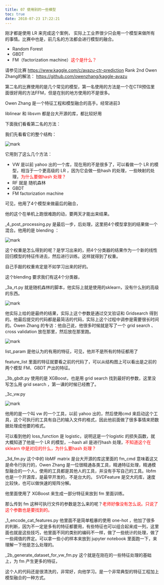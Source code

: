 ```yaml
---
title: 07 使用别的一些模型
toc: true
date: 2018-07-23 17:22:21
---
```

刚才都是使用 LR 来完成这个案例，
实际上工业界很少只会用一个模型来做所有的事情。比赛中也是，前几名的方法都会进行模型的融合。

- Random Forest
- GBDT
- FM（factorization machine）<span style="color:red;">这个是什么？</span>

请参见比赛
https://www.kaggle.com/c/avazu-ctr-prediction
Rank 2nd Owen Zhang的解法：
https://github.com/owenzhang/kaggle-avazu

第二名的比赛使用的是几个常见的模型，第一名使用的方法是一个在CTR预估里面很好用的方法FFM，但是在别的地方使用的不是很多。

Owen Zhang 是一个特征工程和模型融合的高手。经常进前3

liblinear 和 libsvm 都是台大开源的库，都比较好用

下面我们看看第二名的方法：

我们先看看它的整个结构：

![mark](http://pacdb2bfr.bkt.clouddn.com/blog/image/180722/be5a8EJc0J.png?imageslim)



它用到了这么几个方法：

- VW 是以前 yahoo 出的一个库，现在用的不是很多了，可以看做一个 LR 的模型，相当于一个更高级的 LR ，因为它会做一些hash 的处理，一些映射的处理，<span style="color:red;">为什么要做hash 处理？</span>
- RF 就是 随机森林
- GBDT
- FM factorization machine

可见，他用了4个模型来做最后的融合，

他的这个在单机上跑很难跑的动，要两天才能出来结果。

_4_post_processing.py 是最后一步，后处理，这里把4个模型拿到的结果做一个混合。他用的是 blending ：

![mark](http://pacdb2bfr.bkt.clouddn.com/blog/image/180722/6Le6dEehhb.png?imageslim)


这个权重是怎么得到的呢？是学习出来的，把4个分类器的结果作为一个新的线性回归模型的特征传进去，然后进行训练。这样就得到了权重。

自己手敲的权重肯定是不如学习出来的好的。


这个blending 要求我们有这4个分类器，


_3a_rt.py 就是随机森林的脚本，他实际上就是使用的sklearn，没有什么别的高级的东西。

![mark](http://pacdb2bfr.bkt.clouddn.com/blog/image/180722/4G4GgLKiB3.png?imageslim)

他实际上给的是最终的结果，实际上这个参数是通过交叉验证和 Gridsearch 得到的。他最后提交的代码都是最简洁的代码，实际上这个过程中调参是需要很长时间的。Owen Zhang 的专访：他自己说，他很多时候就是写了一个 grid search 、cross validation 放在那里，然后放在那里跑。

![mark](http://pacdb2bfr.bkt.clouddn.com/blog/image/180722/c5i881B2lI.png?imageslim)

list_param 是他认为的有用的特征，可见，他并不是所有的特征都用了

feature_list 里面的特征就要看之前的代码了，可以从结构图上可以看出是之前的两个模型 FM、GBDT 产出的特征。


_3b_gbdt.py 使用的是 XGBoost，也是用 grid search 找到最好的参数，这里没写怎么用 grid search ，第一课的时候已经教了。

_3c_vw.py

![mark](http://pacdb2bfr.bkt.clouddn.com/blog/image/180722/m0Fa91KBF5.png?imageslim)

他用的是一个叫 vw 的一个工具，以前  yahoo 出的，然后使用cmd 来启动这个工具，这个可执行的工具有自己的输入文件的格式，因此他前面做了很多事情来把数据处理成他要的格式。

可以看到他的 loss_function 是  logistic，说明这是一个logistic 的损失函数，就大概知道了他是一个 LR 的模型，--hash all 是进行hash 处理，<span style="color:red;">不知道这个在 sklearn 中是对应的什么，为什么要hash 处理？</span>


_3d_fm.py 这个中的 libMF matrix 是台大开源的库这里面的 fm_cmd 意味着这又是命令行执行的，Owen Zhang 是一位很精通各类工具，精通特征处理，精通模型融合的一个人，使用的工具都是其他人的工具，并没有手写自己的工具。libfm 也是一个开源库，是最早开发的，不是台大的。 SVDFeature 是交大的库，速度比较快，也可以做快速的矩阵分解。

他里面使用了 XGBoost 来生成一部分特征来放到 fm 里面训练。

那么传到 fm 这种可执行文件的参数是怎么来的呢？<span style="color:red;">老师好像没有怎么说。只说了这个参数也是要找到的。</span>


_1_encode_cat_features.py 他里面不是简单粗暴的使用 one-hot ，他加了很多的判断，因为不一定是多有的特征都要用，有些特征也可以组合起来成一列，这里面也就是这些技巧，他里面不同的类别的编码不一样，做了一些统计的处理，做了一些阈值的界定。可以拿一些小的样本来放到 jupyter notebook 里面跑一下，来理解一下他是怎么处理的。

_2b_generate_dataset_for_vw_fm.py 这个就是在刚在的一些特征处理的基础上，为 fm 产生更多的特征，

这个人的代码还是很清洗的，非常好，向他学习。是一个非常典型的特征工程加上模型融合的一种方式。
